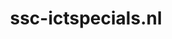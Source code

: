 ---
layout: post
title: "ssc-ictspecials.nl"
internal_url: "/dutchgov/ssc-ictspecials.nl.html"
subdomains_count: 3
all_subdomains_count: 9
urls_count: 3
ssl_rank: 0
http_rank: 75
url_link: /data/ssc-ictspecials.nl/urls.txt
all_subdomains_link: /data/ssc-ictspecials.nl/all_subdomains.txt
subdomains_link: /data/ssc-ictspecials.nl/subdomains.txt
categories: dutchgov
---
